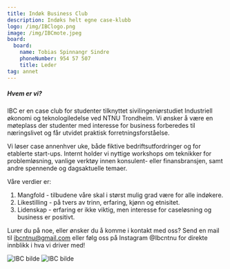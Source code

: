 ```yaml
---
title: Indøk Business Club
description: Indøks helt egne case-klubb
logo: /img/IBClogo.png
image: /img/IBCmote.jpeg
board:
  board:
    name: Tobias Spinnangr Sindre
    phoneNumber: 954 57 507
    title: Leder
tag: annet
---
```


##### Hvem er vi?

IBC er en case club for studenter tilknyttet sivilingeniørstudiet Industriell økonomi og teknologiledelse ved NTNU Trondheim. Vi ønsker å være en møteplass der studenter med interesse for business forberedes til næringslivet og får utvidet praktisk forretningsforståelse.

Vi løser case annenhver uke, både fiktive bedriftsutfordringer og for etablerte start-ups. Internt holder vi nyttige workshops om teknikker for problemløsning, vanlige verktøy innen konsulent- eller finansbransjen, samt andre spennende og dagsaktuelle temaer.

Våre verdier er:

1. Mangfold - tilbudene våre skal i størst mulig grad være for alle indøkere.
2. Likestilling - på tvers av trinn, erfaring, kjønn og etnisitet.
3. Lidenskap - erfaring er ikke viktig, men interesse for caseløsning og business er positivt.

Lurer du på noe, eller ønsker du å komme i kontakt med oss?
Send en mail til ibcntnu@gmail.com eller følg oss på Instagram @Ibcntnu for direkte innblikk i hva vi driver med!

![IBC bilde](/img/ibcmote.png)
![IBC bilde](/img/IBCmote.jpeg)
